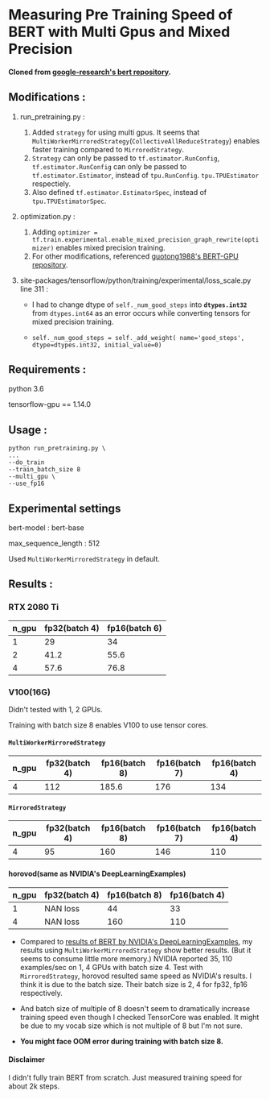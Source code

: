 # Measuring Pre Training Speed of BERT with Multi Gpus and Mixed Precision 

#### Cloned from [google-research's bert repository](https://github.com/google-research/bert).

## Modifications :

1. run_pretraining.py : 
    1. Added `strategy` for using multi gpus. It seems that `MultiWorkerMirroredStrategy`(`CollectiveAllReduceStrategy`) 
    enables faster training compared to `MirroredStrategy`.
    2. `Strategy` can only be passed to `tf.estimator.RunConfig`,
        `tf.estimator.RunConfig` can only be passed to `tf.estimator.Estimator`,
         instead of `tpu.RunConfig`. `tpu.TPUEstimator` respectiely.
     3. Also defined `tf.estimator.EstimatorSpec`, instead of `tpu.TPUEstimatorSpec`.
2. optimization.py :
    1. Adding `optimizer = tf.train.experimental.enable_mixed_precision_graph_rewrite(optimizer)`
        enables mixed precision training.
    2. For other modifications, referenced [guotong1988's BERT-GPU repository](https://github.com/guotong1988/BERT-GPU/).
3. site-packages/tensorflow/python/training/experimental/loss_scale.py line 311 :

    * I had to change dtype of `self._num_good_steps` into **`dtypes.int32`** from `dtypes.int64`
    as an error occurs while converting tensors for mixed precision training.
      
    * `self._num_good_steps = self._add_weight(
        name='good_steps', dtype=dtypes.int32, initial_value=0)`

## Requirements :
python 3.6

tensorflow-gpu == 1.14.0

## Usage :

```
python run_pretraining.py \ 
...
--do_train
--train_batch_size 8
--multi_gpu \
--use_fp16
```

## Experimental settings
bert-model : bert-base

max_sequence_length : 512

Used `MultiWorkerMirroredStrategy` in default.

## Results :

### RTX 2080 Ti

n_gpu | fp32(batch 4) | fp16(batch 6)
---------|---------------|------------
1        |       29      |       34
2        |       41.2    |       55.6
4        |       57.6    |       76.8

### V100(16G)

Didn't tested with 1, 2 GPUs.

Training with batch size 8 enables V100 to use tensor cores.

#### `MultiWorkerMirroredStrategy`
n_gpu | fp32(batch 4) | fp16(batch 8) | fp16(batch 7) | fp16(batch 4)
-----------|----------|---------------|---------------|--------------|
4          |     112  |     185.6     | 176           | 134

#### `MirroredStrategy`
n_gpu | fp32(batch 4) | fp16(batch 8) | fp16(batch 7) | fp16(batch 4)
-----------|----------|---------------|---------------|--------------|
4          |     95   |     160       | 146           | 110

#### horovod(same as NVIDIA's DeepLearningExamples)
n_gpu | fp32(batch 4) | fp16(batch 8) | fp16(batch 4)
-----------|----------|---------------|---------------|
1          | NAN loss |     44        | 33
4          | NAN loss |     160       | 110

* Compared to [results of BERT by NVIDIA's DeepLearningExamples](https://github.com/NVIDIA/DeepLearningExamples/tree/master/TensorFlow/LanguageModeling/BERT), 
my results using `MultiWorkerMirroredStrategy` show better results.
(But it seems to consume little more memory.)
NVIDIA reported 35, 110 examples/sec on 1, 4 GPUs with batch size 4.
Test with `MirroredStrategy`, horovod resulted same speed as NVIDIA's results. 
I think it is due to the batch size. 
Their batch size is 2, 4 for fp32, fp16 respectively.

* And batch size of multiple of 8 doesn't seem to dramatically increase
training speed even though I checked TensorCore was enabled.
It might be due to my vocab size which is not multiple of 8 but I'm not sure.

* **You might face OOM error during training with batch size 8.** 

#### Disclaimer
I didn't fully train BERT from scratch. Just measured training speed for about 2k steps. 
